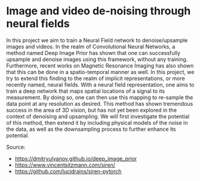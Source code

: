 # Image and video de-noising through neural fields 

In this project we aim to train a Neural Field network to denoise/upsample images and videos. In the realm of Convolutional Neural Networks, a method named Deep Image Prior has shown that one can successfully upsample and denoise images using this framework, without any training. Furthermore, recent works on Magnetic Resonance Imaging has also shown that this can be done in a spatio-temporal manner as well. In this project, we try to extend this finding to the realm of implicit representations, or more recently named, neural fields. With a neural field representation, one aims to train a deep network that maps spatial locations of a signal to its measurement. By doing so, one can then use this mapping to re-sample the data point at any resolution as desired. This method has shown tremendous success in the area of 3D vision, but has not yet been explored in the context of denoising and upsampling. We will first investigate the potential of this method, then extend it by including physical models of the noise in the data, as well as the downsampling process to further enhance its potential.


Source: 
- https://dmitryulyanov.github.io/deep_image_prior
- https://www.vincentsitzmann.com/siren/
- https://github.com/lucidrains/siren-pytorch

